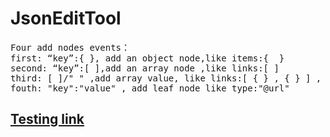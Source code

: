 JsonEditTool
============

<pre>
Four add nodes events：
first: “key”:{ }, add an object node,like items:{  }
second: “key”:[ ],add an array node ,like links:[ ]
third: [ ]/" " ,add array value, like links:[ { } , { } ] ,  value:[" ", " " ]
fouth: "key":"value" , add leaf node like type:"@url"
</pre>

<h2><a href="http://tvxqljw.github.io/JsonEditTool/">Testing link</a></h2>

